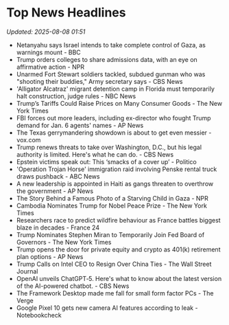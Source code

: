 # Top News Headlines

_Updated: 2025-08-08 01:51_

- Netanyahu says Israel intends to take complete control of Gaza, as warnings mount - BBC
- Trump orders colleges to share admissions data, with an eye on affirmative action - NPR
- Unarmed Fort Stewart soldiers tackled, subdued gunman who was "shooting their buddies," Army secretary says - CBS News
- 'Alligator Alcatraz' migrant detention camp in Florida must temporarily halt construction, judge rules - NBC News
- Trump’s Tariffs Could Raise Prices on Many Consumer Goods - The New York Times
- FBI forces out more leaders, including ex-director who fought Trump demand for Jan. 6 agents' names - AP News
- The Texas gerrymandering showdown is about to get even messier - vox.com
- Trump renews threats to take over Washington, D.C., but his legal authority is limited. Here's what he can do. - CBS News
- Epstein victims speak out: This ‘smacks of a cover up’ - Politico
- 'Operation Trojan Horse' immigration raid involving Penske rental truck draws pushback - ABC News
- A new leadership is appointed in Haiti as gangs threaten to overthrow the government - AP News
- The Story Behind a Famous Photo of a Starving Child in Gaza - NPR
- Cambodia Nominates Trump for Nobel Peace Prize - The New York Times
- Researchers race to predict wildfire behaviour as France battles biggest blaze in decades - France 24
- Trump Nominates Stephen Miran to Temporarily Join Fed Board of Governors - The New York Times
- Trump opens the door for private equity and crypto as 401(k) retirement plan options - AP News
- Trump Calls on Intel CEO to Resign Over China Ties - The Wall Street Journal
- OpenAI unveils ChatGPT‑5. Here's what to know about the latest version of the AI-powered chatbot. - CBS News
- The Framework Desktop made me fall for small form factor PCs - The Verge
- Google Pixel 10 gets new camera AI features according to leak - Notebookcheck